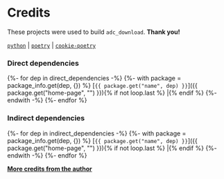 <!--
IMPORTANT:
  This file is generated from the template at 'scripts/templates/CREDITS.md'.
  Please update the template instead of this file.
-->

# Credits
These projects were used to build `adc_download`. **Thank you!**

[`python`](https://www.python.org/) |
[`poetry`](https://poetry.eustace.io/) |
[`cookie-poetry`](https://github.com/pawamoy/cookie-poetry)

### Direct dependencies
{%- for dep in direct_dependencies -%}
{%- with package = package_info.get(dep, {}) %}
[`{{ package.get("name", dep) }}`]({{ package.get("home-page", "") }}){% if not loop.last %} |{% endif %}
{%- endwith -%}
{%- endfor %}

### Indirect dependencies
{%- for dep in indirect_dependencies -%}
{%- with package = package_info.get(dep, {}) %}
[`{{ package.get("name", dep) }}`]({{ package.get("home-page", "") }}){% if not loop.last %} |{% endif %}
{%- endwith -%}
{%- endfor %}

**[More credits from the author](http://pawamoy.github.io/credits/)**
